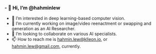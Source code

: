 ### - 👋 Hi, I’m @hahminlew
- 👀 I’m interested in deep learning-based computer vision.
- 🌱 I’m currently working on image/video reenactment or swapping and generation as an AI Researcher.
- 💞️ I’m looking to collaborate on various AI specialists.
- 📫 How to reach me is hahmin.lew@klleon.io, or hahmin.lew@gmail.com, currently.

<!--
**hahminlew/hahminlew** is a ✨ _special_ ✨ repository because its `README.md` (this file) appears on your GitHub profile.

Here are some ideas to get you started:

- 🔭 I’m currently working on ...
- 🌱 I’m currently learning ...
- 👯 I’m looking to collaborate on ...
- 🤔 I’m looking for help with ...
- 💬 Ask me about ...
- 📫 How to reach me: ...
- 😄 Pronouns: ...
- ⚡ Fun fact: ...
-->
